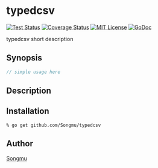 typedcsv
=======

[![Test Status](https://github.com/Songmu/typedcsv/workflows/test/badge.svg?branch=master)][actions]
[![Coverage Status](https://coveralls.io/repos/Songmu/typedcsv/badge.svg?branch=master)][coveralls]
[![MIT License](http://img.shields.io/badge/license-MIT-blue.svg?style=flat-square)][license]
[![GoDoc](https://godoc.org/github.com/Songmu/typedcsv?status.svg)][godoc]

[actions]: https://github.com/Songmu/typedcsv/actions?workflow=test
[coveralls]: https://coveralls.io/r/Songmu/typedcsv?branch=master
[license]: https://github.com/Songmu/typedcsv/blob/master/LICENSE
[godoc]: https://godoc.org/github.com/Songmu/typedcsv

typedcsv short description

## Synopsis

```go
// simple usage here
```

## Description

## Installation

```console
% go get github.com/Songmu/typedcsv
```

## Author

[Songmu](https://github.com/Songmu)
